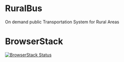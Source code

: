 # RuralBus
On demand public Transportation System for Rural Areas
# BrowserStack
[![BrowserStack Status](https://automate.browserstack.com/automate/badge.svg?badge_key=MVhaUlRobHJkdmdaM0FjYzRUdmZ2VHlXRU5FbXhoeERRdTliREdEb3NwYz0tLU15aFNxMis1NUl0Ti83ZXJ6VHNGSmc9PQ==--1fc755c063cfdeca0725c55f58211be12c8c4e9b)](https://www.browserstack.com/automate/public-build/MVhaUlRobHJkdmdaM0FjYzRUdmZ2VHlXRU5FbXhoeERRdTliREdEb3NwYz0tLU15aFNxMis1NUl0Ti83ZXJ6VHNGSmc9PQ==--1fc755c063cfdeca0725c55f58211be12c8c4e9b)
